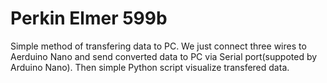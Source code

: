 # Perkin Elmer 599b
Simple method of  transfering data to PC.
We just connect three wires to Aerduino Nano and  send converted  data to PC via Serial port(suppoted by Arduino Nano). Then simple Python script visualize transfered data. 
